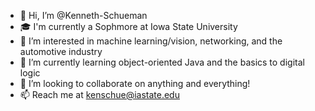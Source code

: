 - 👋 Hi, I’m @Kenneth-Schueman
- 🎓 I'm currently a Sophmore at Iowa State University
- 👀 I’m interested in machine learning/vision, networking, and the automotive industry 
- 🌱 I’m currently learning object-oriented Java and the basics to digital logic
- 💞️ I’m looking to collaborate on anything and everything!
- 📫 Reach me at kenschue@iastate.edu 

<!---
Kenneth-Schueman/Kenneth-Schueman is a ✨ special ✨ repository because its `README.md` (this file) appears on your GitHub profile.
You can click the Preview link to take a look at your changes.
--->
